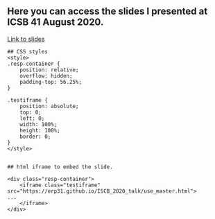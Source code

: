 ## Here you can access the slides I presented at ICSB 41 August 2020.

[Link to slides](/summer_2020_talk.html)
```
## CSS styles
<style>
.resp-container {
    position: relative;
    overflow: hidden;
    padding-top: 56.25%;
}

.testiframe {
    position: absolute;
    top: 0;
    left: 0;
    width: 100%;
    height: 100%;
    border: 0;
}
</style>


## html iframe to embed the slide.

<div class="resp-container">
    <iframe class="testiframe" src="https://erp31.github.io/ISCB_2020_talk/use_master.html">
...
    </iframe>
</div>

```
